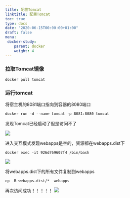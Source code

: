 ```yaml
---
title: 配置Tomcat
linktitle: 配置Tomcat
toc: true
type: docs
date: "2020-06-15T00:00:00+01:00"
draft: false
menu:
 docker-study:
    parent: docker
    weight: 4
---
```


### 拉取Tomcat镜像

```shell
docker pull tomcat
```
### 运行tomcat

将宿主机的8081端口指向到容器的8080端口

```shell
docker run -d --name tomcat -p 8081:8080 tomcat
```



发现Tomcat已经启动了但是访问不了

![](/img/docker/7.jpg)

进入交互模式发现webapps是空的，资源都在webapps.dist下

```shell
docker exec -it 926d769607f4 /bin/bash
```
![](/img/docker/8.jpg)

将webapps.dist下的所有文件复制到webapps
```shell
cp -R webapps.dist/*  webapps
```

再次访问成功！！！！！
![](/img/docker/9.jpg)



